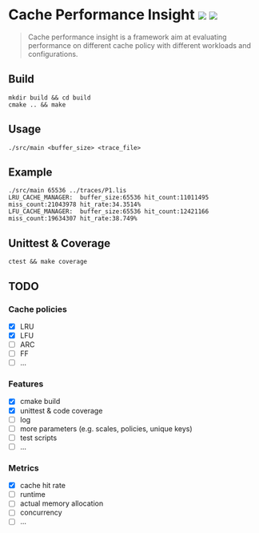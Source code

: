 # Cache Performance Insight ![](https://img.shields.io/badge/build-passing-brightgreen) ![](https://img.shields.io/badge/coverage-96%25-brightgreen)


> Cache performance insight is a framework aim at evaluating performance on different 
> cache policy with different workloads and configurations.

## Build
```
mkdir build && cd build
cmake .. && make
```

## Usage
```
./src/main <buffer_size> <trace_file>
```

## Example
```
./src/main 65536 ../traces/P1.lis
LRU_CACHE_MANAGER:  buffer_size:65536 hit_count:11011495 miss_count:21043978 hit_rate:34.3514%
LFU_CACHE_MANAGER:  buffer_size:65536 hit_count:12421166 miss_count:19634307 hit_rate:38.749%
```

## Unittest & Coverage
```
ctest && make coverage
```
## TODO

### Cache policies
- [x] LRU
- [x] LFU
- [ ] ARC
- [ ] FF
- [ ] ...

### Features
- [x] cmake build
- [x] unittest & code coverage
- [ ] log
- [ ] more parameters (e.g. scales, policies, unique keys)
- [ ] test scripts
- [ ] ...

### Metrics
- [x] cache hit rate
- [ ] runtime
- [ ] actual memory allocation
- [ ] concurrency
- [ ] ...
